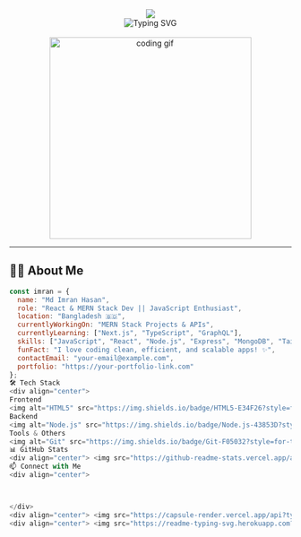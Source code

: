 <div align="center">
  <img src="https://capsule-render.vercel.app/api?type=waving&color=0:89CFF0,100:FFD6E8&height=180&section=header&text=Md%20Imran%20Hasan&fontSize=38&fontColor=fff&animation=fadeIn&fontAlignY=40&desc=Fullstack%20Web%20Developer%20|%20MERN%20Stack%20Enthusiast&descAlignY=54&descAlign=62"/>
</div>

<div align="center" markdown="1">
  <img src="https://readme-typing-svg.herokuapp.com?font=Fira+Code&weight=700&size=26&duration=3000&pause=800&color=4F46E5&center=true&vCenter=true&width=600&height=70&lines=Hello!+I+am+Md+Imran+Hasan;Passionate+MERN+Stack+Developer;Building+modern+web+apps+🚀" alt="Typing SVG" />
</div>

<br />

<div align="center">
  <img src="https://user-images.githubusercontent.com/74038190/225813708-98b745f2-7d22-48cf-9150-083f1b00d6c9.gif" width="360" alt="coding gif" />
</div>

---

## 👨‍💻 About Me

```js
const imran = {
  name: "Md Imran Hasan",
  role: "React & MERN Stack Dev || JavaScript Enthusiast",
  location: "Bangladesh 🇧🇩",
  currentlyWorkingOn: "MERN Stack Projects & APIs",
  currentlyLearning: ["Next.js", "TypeScript", "GraphQL"],
  skills: ["JavaScript", "React", "Node.js", "Express", "MongoDB", "Tailwind CSS"],
  funFact: "I love coding clean, efficient, and scalable apps! ✨",
  contactEmail: "your-email@example.com",
  portfolio: "https://your-portfolio-link.com"
};
🛠️ Tech Stack
<div align="center">
Frontend
<img alt="HTML5" src="https://img.shields.io/badge/HTML5-E34F26?style=for-the-badge&logo=html5&logoColor=white" /> <img alt="CSS3" src="https://img.shields.io/badge/CSS3-1572B6?style=for-the-badge&logo=css3&logoColor=white" /> <img alt="JavaScript" src="https://img.shields.io/badge/JavaScript-F7DF1E?style=for-the-badge&logo=javascript&logoColor=black" /> <img alt="React" src="https://img.shields.io/badge/React-20232A?style=for-the-badge&logo=react&logoColor=61DAFB" /> <img alt="Next.js" src="https://img.shields.io/badge/Next.js-000000?style=for-the-badge&logo=nextdotjs&logoColor=white" /> <img alt="Tailwind CSS" src="https://img.shields.io/badge/Tailwind_CSS-38B2AC?style=for-the-badge&logo=tailwind-css&logoColor=white" />
Backend
<img alt="Node.js" src="https://img.shields.io/badge/Node.js-43853D?style=for-the-badge&logo=node.js&logoColor=white" /> <img alt="Express.js" src="https://img.shields.io/badge/Express.js-404D59?style=for-the-badge&logo=express&logoColor=white" /> <img alt="MongoDB" src="https://img.shields.io/badge/MongoDB-4EA94B?style=for-the-badge&logo=mongodb&logoColor=white" />
Tools & Others
<img alt="Git" src="https://img.shields.io/badge/Git-F05032?style=for-the-badge&logo=git&logoColor=white" /> <img alt="GitHub" src="https://img.shields.io/badge/GitHub-100000?style=for-the-badge&logo=github&logoColor=white" /> <img alt="VS Code" src="https://img.shields.io/badge/VS_Code-007ACC?style=for-the-badge&logo=visual-studio-code&logoColor=white" /> <img alt="Firebase" src="https://img.shields.io/badge/Firebase-FFCA28?style=for-the-badge&logo=firebase&logoColor=black" /> <img alt="Postman" src="https://img.shields.io/badge/Postman-FF6C37?style=for-the-badge&logo=postman&logoColor=white" /> </div>
📊 GitHub Stats
<div align="center"> <img src="https://github-readme-stats.vercel.app/api?username=imran-dev&show_icons=true&theme=radical" alt="GitHub Stats" width="48%" /> <img src="https://github-readme-streak-stats.herokuapp.com/?user=imran-dev&theme=radical" alt="GitHub Streak" width="48%" /> </div> <div align="center"> <img src="https://github-readme-stats.vercel.app/api/top-langs/?username=imran-dev&layout=compact&theme=radical" alt="Top Languages" width="48%" /> </div>
📫 Connect with Me
<div align="center">



</div>
<div align="center"> <img src="https://capsule-render.vercel.app/api?type=waving&color=0:89CFF0,100:FFD6E8&height=100&section=footer&animation=fadeIn" /> </div>
<div align="center"> <img src="https://readme-typing-svg.herokuapp.com?font=Fira+Code&size=14&duration=4000&pause=3000&color=888888&center=true&vCenter=true&width=400&lines=💻+Keep+Coding+&+Building+Great+Projects+🚀" alt="Footer Typing" /> </div> ```
